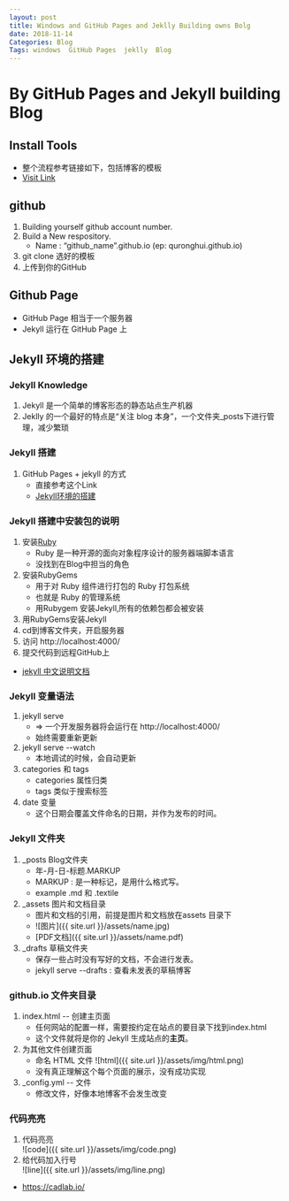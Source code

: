 ```yaml
---
layout: post
title: Windows and GitHub Pages and Jeklly Building owns Bolg
date: 2018-11-14
Categories: Blog
Tags: windows  GitHub Pages  jeklly  Blog 
---
```


# By GitHub Pages and Jekyll building Blog
## Install Tools
+ 整个流程参考链接如下，包括博客的模板
+ [Visit Link](https://blog.csdn.net/xudailong_blog/article/details/78762262)

## github
1. Building yourself github account number.
2. Build a New respository.
    + Name : “github_name”.github.io (ep: quronghui.github.io)
3. git clone 选好的模板
4. 上传到你的GitHub

## Github Page
+ GitHub Page 相当于一个服务器
+ Jekyll 运行在 GitHub Page 上

## Jekyll 环境的搭建
### Jekyll Knowledge
1. Jekyll 是一个简单的博客形态的静态站点生产机器
2. Jeklly 的一个最好的特点是“关注 blog 本身”，一个文件夹_posts下进行管理，减少繁琐

### Jekyll 搭建
1. GitHub Pages + jekyll 的方式
    + 直接参考这个Link 
    + [Jekyll环境的搭建](https://643435675.github.io/2015/02/15/create-my-blog-with-jekyll/)

### Jekyll 搭建中安装包的说明
1. 安装[Ruby](http://www.runoob.com/ruby/ruby-tutorial.html)
    + Ruby 是一种开源的面向对象程序设计的服务器端脚本语言
    + 没找到在Blog中担当的角色
2. 安装RubyGems
    + 用于对 Ruby 组件进行打包的 Ruby 打包系统
    + 也就是 Ruby 的管理系统
    + 用Rubygem 安装Jekyll,所有的依赖包都会被安装
3. 用RubyGems安装Jekyll
4. cd到博客文件夹，开启服务器
5. 访问 http://localhost:4000/
6. 提交代码到远程GitHub上
+ [jekyll 中文说明文档](https://www.jekyll.com.cn/docs/posts/)

### Jekyll 变量语法
1. jekyll serve 
    + => 一个开发服务器将会运行在 http://localhost:4000/
    + 始终需要重新更新
2. jekyll serve --watch
    + 本地调试的时候，会自动更新 
3. categories 和 tags
    + categories 属性归类
    + tags 类似于搜索标签
4. date 变量
    + 这个日期会覆盖文件命名的日期，并作为发布的时间。

### Jekyll 文件夹   
1. _posts Blog文件夹
    + 年-月-日-标题.MARKUP
    + MARKUP : 是一种标记，是用什么格式写。 
    + example .md 和 .textile
2. _assets 图片和文档目录
    + 图片和文档的引用，前提是图片和文档放在assets 目录下
    + ![图片]({{ site.url }}/assets/name.jpg)
    + [PDF文档]({{ site.url }}/assets/name.pdf)
3. _drafts 草稿文件夹
    + 保存一些占时没有写好的文档，不会进行发表。
    + jekyll serve --drafts : 查看未发表的草稿博客
    
### github.io 文件夹目录
1. index.html -- 创建主页面
    + 任何网站的配置一样，需要按约定在站点的要目录下找到index.html
    + 这个文件就将是你的 Jekyll 生成站点的**主页**。
2. 为其他文件创建页面
    + 命名 HTML 文件
    ![html]({{ site.url }}/assets/img/html.png)
    + 没有真正理解这个每个页面的展示，没有成功实现
3. _config.yml -- 文件
    + 修改文件，好像本地博客不会发生改变
### 代码亮亮
1. 代码亮亮   
    ![code]({{ site.url }}/assets/img/code.png)
2. 给代码加入行号  
    ![line]({{ site.url }}/assets/img/line.png)

 + https://cadlab.io/